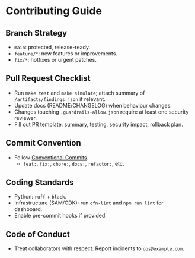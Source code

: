 # Contributing Guide

## Branch Strategy
- `main`: protected, release-ready.
- `feature/*`: new features or improvements.
- `fix/*`: hotfixes or urgent patches.

## Pull Request Checklist
- Run `make test` and `make simulate`; attach summary of `/artifacts/findings.json` if relevant.
- Update docs (README/CHANGELOG) when behaviour changes.
- Changes touching `.guardrails-allow.json` require at least one security reviewer.
- Fill out PR template: summary, testing, security impact, rollback plan.

## Commit Convention
- Follow [Conventional Commits](https://www.conventionalcommits.org/).
  - `feat:`, `fix:`, `chore:`, `docs:`, `refactor:`, etc.

## Coding Standards
- Python: `ruff` + `black`.
- Infrastructure (SAM/CDK): run `cfn-lint` and `npm run lint` for dashboard.
- Enable pre-commit hooks if provided.

## Code of Conduct
- Treat collaborators with respect. Report incidents to `ops@example.com`.
